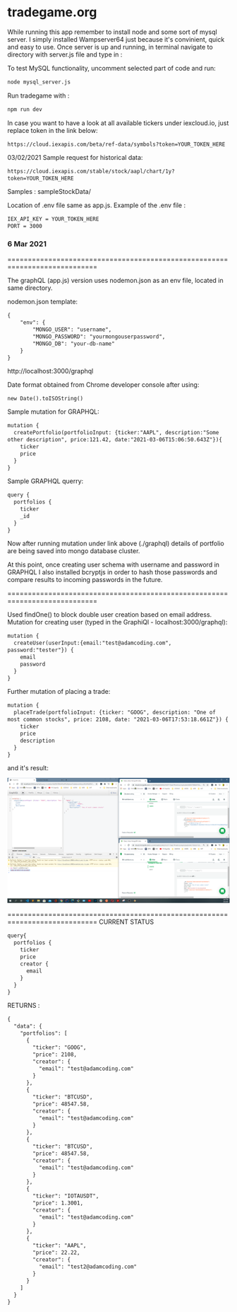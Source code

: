 # tradegame.org

While running this app remember to install node and some sort of mysql server.
I simply installed Wampserver64 just because it's convinient, quick and easy to use. Once server is up and running, in terminal navigate to directory with server.js file and type in :

To test MySQL functionality, uncomment selected part of code and run:

```bash
node mysql_server.js
```

Run tradegame with :

```bash
npm run dev
```

In case you want to have a look at all available tickers under iexcloud.io, just replace token in the link below:

```
https://cloud.iexapis.com/beta/ref-data/symbols?token=YOUR_TOKEN_HERE
```

03/02/2021
Sample request for historical data:

```
https://cloud.iexapis.com/stable/stock/aapl/chart/1y?token=YOUR_TOKEN_HERE
```

Samples : sampleStockData/

Location of .env file same as app.js.
Example of the .env file :

```
IEX_API_KEY = YOUR_TOKEN_HERE
PORT = 3000
```

### 6 Mar 2021
============================================================================


The graphQL (app.js) version uses nodemon.json as an env file, located in same directory.

nodemon.json template:

```
{
    "env": {
        "MONGO_USER": "username",
        "MONGO_PASSWORD": "yourmongouserpassword",
        "MONGO_DB": "your-db-name"
    }
}
```

http://localhost:3000/graphql

Date format obtained from Chrome developer console after using:
```
new Date().toISOString()
```

Sample mutation for GRAPHQL:

```
mutation {
  createPortfolio(portfolioInput: {ticker:"AAPL", description:"Some other description", price:121.42, date:"2021-03-06T15:06:50.643Z"}){
    ticker
    price
  }
}
```

Sample GRAPHQL querry:

```
query {
  portfolios {
    ticker
    _id
  }
}
```

Now after running mutation under link above (./graphql) details of portfolio are being saved into mongo database cluster.

At this point, once creating user schema with username and password in GRAPHQL I also installed bcryptjs in order to hash those passwords and compare results to incoming passwords in the future.

============================================================================

Used findOne() to block double user creation based on email address. Mutation for creating user (typed in the GraphiQl - localhost:3000/graphql):

```
mutation {
  createUser(userInput:{email:"test@adamcoding.com", password:"tester"}) {
    email
    password
  }
}
```

Further mutation of placing a trade:

```
mutation {
  placeTrade(portfolioInput: {ticker: "GOOG", description: "One of most common stocks", price: 2108, date: "2021-03-06T17:53:18.661Z"}) {
    ticker
    price
    description
  }
}
```

and it's result:

![GraphQL trade placed](https://github.com/c4rt0/tradeGame/blob/main/images/GraphQL_User_DB.PNG?raw=true)

============================================================================
CURRENT STATUS 

```
query{
  portfolios {
    ticker
    price
    creator {
      email
    }
  }
}
```

RETURNS :

```
{
  "data": {
    "portfolios": [
      {
        "ticker": "GOOG",
        "price": 2108,
        "creator": {
          "email": "test@adamcoding.com"
        }
      },
      {
        "ticker": "BTCUSD",
        "price": 48547.58,
        "creator": {
          "email": "test@adamcoding.com"
        }
      },
      {
        "ticker": "BTCUSD",
        "price": 48547.58,
        "creator": {
          "email": "test@adamcoding.com"
        }
      },
      {
        "ticker": "IOTAUSDT",
        "price": 1.3001,
        "creator": {
          "email": "test@adamcoding.com"
        }
      },
      {
        "ticker": "AAPL",
        "price": 22.22,
        "creator": {
          "email": "test2@adamcoding.com"
        }
      }
    ]
  }
}
```
